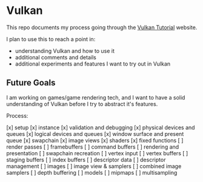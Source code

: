 # Vulkan

This repo documents my process going through the [Vulkan Tutorial](https://vulkan-tutorial.com/) website.

I plan to use this to reach a point in:

* understanding Vulkan and how to use it
* additional comments and details
* additional experiments and features I want to try out in Vulkan

## Future Goals

I am working on games/game rendering tech, and I want to have a solid understanding of Vulkan before I 
try to abstract it's features.

Process:

[x] setup
[x] instance
[x] validation and debugging
[x] physical devices and queues
[x] logical devices and queues
[x] window surface and present queue
[x] swapchain
[x] image views
[x] shaders
[x] fixed functions
[ ] render passes
[ ] framebuffers
[ ] command buffers
[ ] rendering and presentation
[ ] swapchain recreation
[ ] vertex input
[ ] vertex buffers
[ ] staging buffers
[ ] index buffers
[ ] descriptor data
[ ] descriptor management
[ ] images
[ ] image view & samplers
[ ] combined image samplers
[ ] depth buffering
[ ] models
[ ] mipmaps
[ ] multisampling